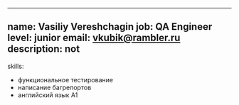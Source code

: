  ---
name: Vasiliy Vereshchagin
job: QA Engineer
level: junior
email: vkubik@rambler.ru
description: not
---
skills:
- функциональное тестирование
- написание багрепортов
- английский язык A1
